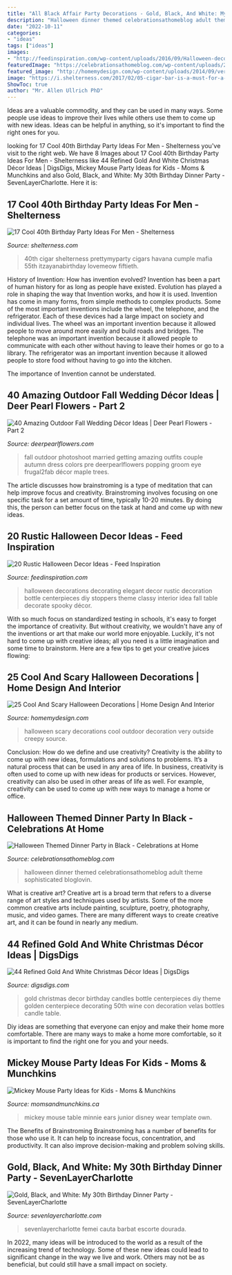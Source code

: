 ```yaml
---
title: "All Black Affair Party Decorations - Gold, Black, And White: My 30th Birthday Dinner Party"
description: "Halloween dinner themed celebrationsathomeblog adult theme sophisticated bloglovin"
date: "2022-10-11"
categories:
- "ideas"
tags: ["ideas"]
images:
- "http://feedinspiration.com/wp-content/uploads/2016/09/Halloween-decorating-ideas.jpg"
featuredImage: "https://celebrationsathomeblog.com/wp-content/uploads/2017/09/halloween-dinner-party.jpg"
featured_image: "http://homemydesign.com/wp-content/uploads/2014/09/very-scary-outdoor-halloween-decoration.jpg"
image: "https://i.shelterness.com/2017/02/05-cigar-bar-is-a-must-for-a-40th-birthday-party.jpg"
ShowToc: true
author: "Mr. Allen Ullrich PhD"
---
```



Ideas are a valuable commodity, and they can be used in many ways. Some people use ideas to improve their lives while others use them to come up with new ideas. Ideas can be helpful in anything, so it's important to find the right ones for you.

	

		
looking for 17 Cool 40th Birthday Party Ideas For Men - Shelterness you've visit to the right web. We have 8 Images about 17 Cool 40th Birthday Party Ideas For Men - Shelterness like 44 Refined Gold And White Christmas Décor Ideas | DigsDigs, Mickey Mouse Party Ideas for Kids - Moms &amp; Munchkins and also Gold, Black, and White: My 30th Birthday Dinner Party - SevenLayerCharlotte. Here it is:
		
    
## 17 Cool 40th Birthday Party Ideas For Men - Shelterness

<img loading=lazy src="https://i.shelterness.com/2017/02/05-cigar-bar-is-a-must-for-a-40th-birthday-party.jpg" onerror="this.onerror=null;this.src='https://tse3.mm.bing.net/th?id=OIP.1cUbFKa-i0aXTaqHqVx7MQHaLL&amp;pid=15.1';" alt="17 Cool 40th Birthday Party Ideas For Men - Shelterness">

_Source: shelterness.com_

>40th cigar shelterness prettymyparty cigars havana cumple mafia 55th itzayanabirthday lovemeow fiftieth. 

	

History of Invention: How has invention evolved?
Invention has been a part of human history for as long as people have existed. Evolution has played a role in shaping the way that Invention works, and how it is used. Invention has come in many forms, from simple methods to complex products. 
Some of the most important inventions include the wheel, the telephone, and the refrigerator. Each of these devices had a large impact on society and individual lives. The wheel was an important invention because it allowed people to move around more easily and build roads and bridges. The telephone was an important invention because it allowed people to communicate with each other without having to leave their homes or go to a library. The refrigerator was an important invention because it allowed people to store food without having to go into the kitchen. 

The importance of Invention cannot be understated.

    
## 40 Amazing Outdoor Fall Wedding Décor Ideas | Deer Pearl Flowers - Part 2

<img loading=lazy src="https://www.deerpearlflowers.com/wp-content/uploads/2015/10/fall-wedding-photo-ideas.jpg" onerror="this.onerror=null;this.src='https://tse4.mm.bing.net/th?id=OIP.xNWP2hcFQwesNpKQphdluQHaLH&amp;pid=15.1';" alt="40 Amazing Outdoor Fall Wedding Décor Ideas | Deer Pearl Flowers - Part 2">

_Source: deerpearlflowers.com_

>fall outdoor photoshoot married getting amazing outfits couple autumn dress colors pre deerpearlflowers popping groom eye frugal2fab décor maple trees. 

	

The article discusses how brainstroming is a type of meditation that can help improve focus and creativity. Brainstroming involves focusing on one specific task for a set amount of time, typically 10-20 minutes. By doing this, the person can better focus on the task at hand and come up with new ideas.

    
## 20 Rustic Halloween Decor Ideas - Feed Inspiration

<img loading=lazy src="http://feedinspiration.com/wp-content/uploads/2016/09/Halloween-decorating-ideas.jpg" onerror="this.onerror=null;this.src='https://tse1.mm.bing.net/th?id=OIP.pRjJ2ST_CZ3--bKIDooP2wHaJ8&amp;pid=15.1';" alt="20 Rustic Halloween Decor Ideas - Feed Inspiration">

_Source: feedinspiration.com_

>halloween decorations decorating elegant decor rustic decoration bottle centerpieces diy stoppers theme classy interior idea fall table decorate spooky décor. 

	

With so much focus on standardized testing in schools, it's easy to forget the importance of creativity. But without creativity, we wouldn't have any of the inventions or art that make our world more enjoyable. Luckily, it's not hard to come up with creative ideas; all you need is a little imagination and some time to brainstorm. Here are a few tips to get your creative juices flowing:

    
## 25 Cool And Scary Halloween Decorations | Home Design And Interior

<img loading=lazy src="http://homemydesign.com/wp-content/uploads/2014/09/very-scary-outdoor-halloween-decoration.jpg" onerror="this.onerror=null;this.src='https://tse1.mm.bing.net/th?id=OIP.8h9LnNodX2fN2aqvqMtwewHaLE&amp;pid=15.1';" alt="25 Cool And Scary Halloween Decorations | Home Design And Interior">

_Source: homemydesign.com_

>halloween scary decorations cool outdoor decoration very outside creepy source. 

	

Conclusion: How do we define and use creativity?
Creativity is the ability to come up with new ideas, formulations and solutions to problems. It’s a natural process that can be used in any area of life. In business, creativity is often used to come up with new ideas for products or services. However, creativity can also be used in other areas of life as well. For example, creativity can be used to come up with new ways to manage a home or office.

    
## Halloween Themed Dinner Party In Black - Celebrations At Home

<img loading=lazy src="https://celebrationsathomeblog.com/wp-content/uploads/2017/09/halloween-dinner-party.jpg" onerror="this.onerror=null;this.src='https://tse2.mm.bing.net/th?id=OIP.3uYt2VeItEFYMznRzHHVggHaLH&amp;pid=15.1';" alt="Halloween Themed Dinner Party in Black - Celebrations at Home">

_Source: celebrationsathomeblog.com_

>halloween dinner themed celebrationsathomeblog adult theme sophisticated bloglovin. 

	

What is creative art?
Creative art is a broad term that refers to a diverse range of art styles and techniques used by artists. Some of the more common creative arts include painting, sculpture, poetry, photography, music, and video games. There are many different ways to create creative art, and it can be found in nearly any medium.

    
## 44 Refined Gold And White Christmas Décor Ideas | DigsDigs

<img loading=lazy src="http://www.digsdigs.com/photos/refined-gold-and-white-christmas-decor-ideas-28.jpg" onerror="this.onerror=null;this.src='https://tse1.mm.bing.net/th?id=OIP.TGjA7hAch1LiAmPF77A5FwHaLI&amp;pid=15.1';" alt="44 Refined Gold And White Christmas Décor Ideas | DigsDigs">

_Source: digsdigs.com_

>gold christmas decor birthday candles bottle centerpieces diy theme golden centerpiece decorating 50th wine con decoration velas bottles candle table. 

	

Diy ideas are something that everyone can enjoy and make their home more comfortable. There are many ways to make a home more comfortable, so it is important to find the right one for you and your needs.

    
## Mickey Mouse Party Ideas For Kids - Moms &amp; Munchkins

<img loading=lazy src="https://www.momsandmunchkins.ca/wp-content/uploads/2013/01/mickey-mouse-party-table-8-m.jpg" onerror="this.onerror=null;this.src='https://tse2.mm.bing.net/th?id=OIP.ctOWDxJbBdMAKtNjaHaFIgHaLH&amp;pid=15.1';" alt="Mickey Mouse Party Ideas for Kids - Moms &amp; Munchkins">

_Source: momsandmunchkins.ca_

>mickey mouse table minnie ears junior disney wear template own. 

	

The Benefits of Brainstroming
Brainstroming has a number of benefits for those who use it. It can help to increase focus, concentration, and productivity. It can also improve decision-making and problem solving skills.

    
## Gold, Black, And White: My 30th Birthday Dinner Party - SevenLayerCharlotte

<img loading=lazy src="http://sevenlayercharlotte.com/wp-content/uploads/2015/01/img_3978.jpg" onerror="this.onerror=null;this.src='https://tse2.mm.bing.net/th?id=OIP.OJlJNjMXVLvPeMmRvlFSWgHaLH&amp;pid=15.1';" alt="Gold, Black, and White: My 30th Birthday Dinner Party - SevenLayerCharlotte">

_Source: sevenlayercharlotte.com_

>sevenlayercharlotte femei cauta barbat escorte dourada. 

	

In 2022, many ideas will be introduced to the world as a result of the increasing trend of technology. Some of these new ideas could lead to significant change in the way we live and work. Others may not be as beneficial, but could still have a small impact on society.


